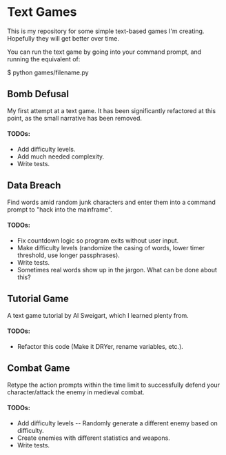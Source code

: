 # Text Games

This is my repository for some simple text-based games I'm creating. Hopefully they will get better over time.

You can run the text game by going into your command prompt, and running the equivalent of:

$ python games/filename.py

## Bomb Defusal

My first attempt at a text game. It has been significantly refactored at this point, as the small narrative has been removed.

#### TODOs:

* Add difficulty levels.
* Add much needed complexity.
* Write tests.

## Data Breach

Find words amid random junk characters and enter them into a command prompt to "hack into the mainframe".

#### TODOs:

* Fix countdown logic so program exits without user input.
* Make difficulty levels (randomize the casing of words, lower timer threshold, use longer passphrases).
* Write tests.
* Sometimes real words show up in the jargon. What can be done about this?

## Tutorial Game

A text game tutorial by Al Sweigart, which I learned plenty from.

#### TODOs:

* Refactor this code (Make it DRYer, rename variables, etc.).

## Combat Game

Retype the action prompts within the time limit to successfully defend your character/attack the enemy in medieval combat.

#### TODOs:

* Add difficulty levels -- Randomly generate a different enemy based on difficulty.
* Create enemies with different statistics and weapons.
* Write tests.

